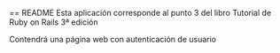 == README
Esta aplicación corresponde al punto 3 del libro Tutorial de Ruby on Rails 3ª edición

Contendrá una página web con autenticación de usuario
